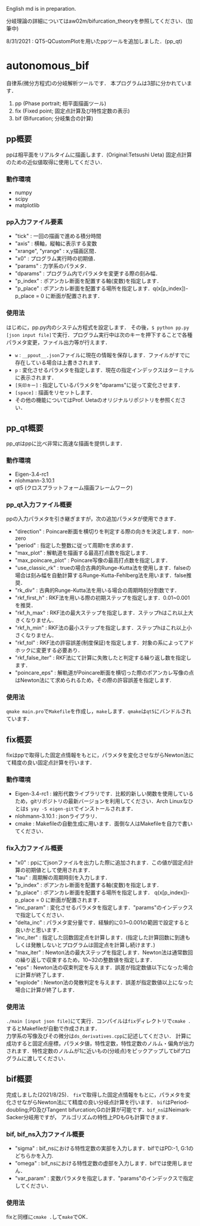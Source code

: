 English md is in preparation.

分岐理論の詳細についてはaw02m/bifurcation_theoryを参照してください．(加筆中)

8/31/2021 : QT5-QCustomPlotを用いたppツールを追加しました．(pp_qt)

# autonomous_bif
自律系(微分方程式)の分岐解析ツールです．
本プログラムは3部に分かれています．

1. pp (Phase portrait; 相平面描画ツール)
2. fix (Fixed point; 固定点計算及び特性定数の表示)
3. bif (Bifurcation; 分岐集合の計算)

## pp概要
ppは相平面をリアルタイムに描画します．(Original:Tetsushi Ueta)
固定点計算のための近似値取得に使用してください．

### 動作環境
* numpy
* scipy
* matplotlib

### pp入力ファイル要素
* "tick" : 一回の描画で進める積分時間
* "axis" : 横軸，縦軸に表示する変数
* "xrange", "yrange" : x,y描画区間．
* "x0" : プログラム実行時の初期値．
* "params" : 力学系のパラメタ．
* "dparams" : プログラム内でパラメタを変更する際の刻み幅．
* "p_index" : ポアンカレ断面を配置する軸(変数)を指定します．
* "p_place" : ポアンカレ断面を配置する場所を指定します．q(x[p_index])-p_place = 0 に断面が配置されます．

### 使用法
はじめに，pp.py内のシステム方程式を設定します．
その後，`$ python pp.py [json input file]`で実行．プログラム実行中は次のキーを押下することで各種パラメタ変更，ファイル出力等が行えます．
* `w` : `__ppout__.json`ファイルに現在の情報を保存します．ファイルがすでに存在している場合は上書きされます．
* `p` : 変化させるパラメタを指定します．現在の指定インデックスはターミナルに表示されます．
* `[矢印キー]` : 指定しているパラメタを"dparams"に従って変化させます．
* `[space]` : 描画をリセットします．
* その他の機能についてはProf. Uetaのオリジナルリポジトリを参照ください．

## pp_qt概要
pp_qtはppに比べ非常に高速な描画を提供します．

### 動作環境
* Eigen-3.4-rc1
* nlohmann-3.10.1
* qt5 (クロスプラットフォーム描画フレームワーク)

### pp_qt入力ファイル概要
ppの入力パラメタを引き継ぎますが，次の追加パラメタが使用できます．
* "direction" : Poincare断面を横切りを判定する際の向きを決定します．non-zero
* "period" : 指定した整数に従って周期τを求めます．
* "max_plot" : 解軌道を描画する最高打点数を指定します．
* "max_poincare_plot" : Poincare写像の最高打点数を指定します．
* "use_classic_rk" : trueの場合古典的Runge-Kutta法を使用します．falseの場合は刻み幅を自動計算するRunge-Kutta-Fehlberg法を用います．false推奨．
* "rk_div" : 古典的Runge-Kutta法を用いる場合の周期時刻分割数です．
* "rkf_first_h" : RKF法を用いる際の初期ステップを指定します．0.01~0.001を推奨．
* "rkf_h_max" : RKF法の最大ステップを指定します．ステップhはこれ以上大きくなりません．
* "rkf_h_min" : RKF法の最小ステップを指定します．ステップhはこれ以上小さくなりません．
* "rkf_tol" : RKF法の許容誤差(制度保証)を指定します．対象の系によってアドホックに変更する必要あり．
* "rkf_false_iter" : RKF法にて計算に失敗したと判定する繰り返し数を指定します．
* "poincare_eps" : 解軌道がPoincare断面を横切った際のポアンカレ写像の点はNewton法にて求められるため，その際の許容誤差を指定します.

### 使用法
`qmake main.pro`で`Makefile`を作成し，`make`します．`qmake`は`qt5`にバンドルされています．

## fix概要
fixはppで取得した固定点情報をもとに，パラメタを変化させながらNewton法にて精度の良い固定点計算を行います．

### 動作環境
* Eigen-3.4-rc1 : 線形代数ライブラリです．比較的新しい関数を使用しているため，gitリポジトリの最新バージョンを利用してください．Arch Linuxなひとは`$ yay -S eigen-git`でインストールされます．
* nlohmann-3.10.1 : jsonライブラリ．
* cmake : Makefileの自動生成に用います．面倒な人はMakefileを自力で書いてください．

### fix入力ファイル概要
* "x0" : ppにてjsonファイルを出力した際に追加されます．この値が固定点計算の初期値として使用されます．
* "tau" : 周期解の周期時刻を入力します．
* "p_index" : ポアンカレ断面を配置する軸(変数)を指定します．
* "p_place" : ポアンカレ断面を配置する場所を指定します． q(x[p_index])-p_place = 0 に断面が配置されます．
* "inc_param" : 変化させるパラメタを指定します．"params"のインデックスで指定してください．
* "delta_inc" : パラメタ変分量です．経験的に0.1~0.001の範囲で設定すると良いかと思います．
* "inc_iter" : 指定した回数固定点を計算します．(指定した計算回数に到達もしくは発散しないとプログラムは固定点を計算し続けます．)
* "max_iter" : Newton法の最大ステップを指定します．Newton法は通常数回の繰り返しで収束するため，10~32の整数値を指定します．
* "eps" : Newton法の収束判定を与えます．誤差が指定数値以下になった場合に計算が終了します．
* "explode" : Newton法の発散判定を与えます．誤差が指定数値以上になった場合に計算が終了します．

### 使用法
`./main [input json file]`にて実行．コンパイルは`fix`ディレクトリで`cmake .`するとMakefileが自動で作成されます．  
力学系の写像及びその微分は`ds_derivatives.cpp`に記述してください．
計算に成功すると固定点座標，パラメタ値，特性定数，特性定数のノルム・偏角が出力されます．特性定数のノルムが1に近いもの(分岐点)をピックアップしてbifプログラムに渡してください．

## bif概要
完成しました(2021/8/25)．
`fix`で取得した固定点情報をもとに，パラメタを変化させながらNewton法にて精度の良い分岐点計算を行います．
`bif`はPeriod-doubling;PD及びTangent bifurcation;Gの計算が可能です．`bif_ns`はNeimark-Sacker分岐用ですが，
アルゴリズムの特性上PDもGも計算できます．

### bif, bif_ns入力ファイル概要
* "sigma" : bif_nsにおける特性定数の実部を入力します．bifではPD:-1, G:1のどちらかを入力.
* "omega" : bif_nsにおける特性定数の虚部を入力します．bifでは使用しません．
* "var_param" : 変数パラメタを指定します．"params"のインデックスで指定してください．

### 使用法
fixと同様に`cmake .`して`make`でOK．
